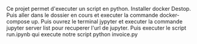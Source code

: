 Ce projet permet d'executer un script en python.
Installer docker Destop.
Puis aller dans le dossier en cours et executer la commande docker-compose up.
Puis ouvrez le terminal jypyter et executer la commande jupyter server list pour recuperer l'url de jupyter.
Puis executer le script run.ipynb qui execute notre script python invoice.py